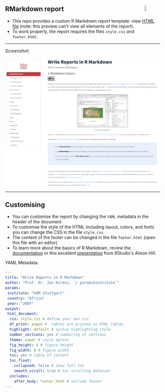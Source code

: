## RMarkdown report <img src="https://bookdown.org/yihui/rmarkdown/images/hex-rmarkdown.png" align="right" width="10%" height="10%" />

- This repo provides a custom R Markdown report template: view [HTML file](https://htmlpreview.github.io/?https://github.com/kirenz/markdown-report/blob/master/markdown-report.html) (note: this preview can't view all elements of the report). 
- To work properly, the report requires the files `style.css` and `footer.html`. 

---

*Screenshot:*


![](https://github.com/kirenz/markdown-report/blob/master/screenshot.png)

---

## Customising

- You can customise the report by changing the `YAML` metadata in the header of the document. 
- To customise the style of the HTML including layout, colors, and fonts you can change the CSS in the file `style.css`. 
- The content of the footer can be changed in the file `footer.html` (open this file with an editor) 
- To learn more about the basics of R Markdown, review the [documentation](https://rmarkdown.rstudio.com) or this excellent [presentation](https://drive.google.com/file/d/1mD6qQlUft2g5oc3SGVuOUGHpE3FtStkr/view) from RStudio's Alison Hill.


YAML Metadata:

``` yaml
---
title: "Write Reports in R Markdown"
author: "Prof. Dr. Jan Kirenz, `r params$institute`"
params: 
 institute: "HdM Stuttgart"
 country: "Africa"
 year: "2007"
output:
 html_document: 
  css: style.css # define your own css
  df_print: paged #  tables are printed as HTML tables 
  highlight: default # syntax highlighting style 
  number_sections: yes # numbering of sections
  theme: paper # style option
  fig_height: 4 # figure height
  fig_width: 8 # figure width
  toc: yes # table of content
  toc_float: 
    collapsed: false # show full toc
    smooth_scroll: true # toc scrolling behavior
  includes:
    after_body: footer.html # include footer
---
```

